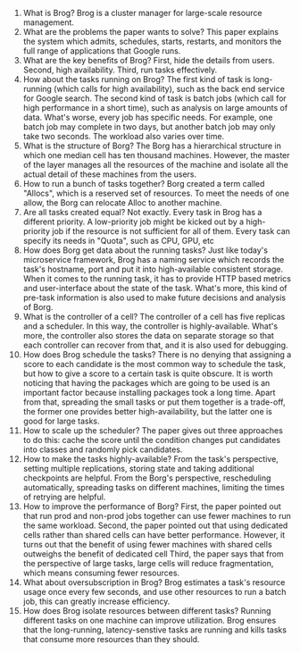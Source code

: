 1. What is Brog?
Brog is a cluster manager for large-scale resource management.
2. What are the problems the paper wants to solve?
This paper explains the system which admits, schedules, starts, restarts, and monitors the full range of applications that Google runs.
3. What are the key benefits of Brog?
First, hide the details from users.
Second, high availability.
Third, run tasks effectively.
4. How about the tasks running on Brog?
The first kind of task is long-running (which calls for high availability), such as the back end service for Google search.
The second kind of task is batch jobs (which call for high performance in a short time), such as analysis on large amounts of data.
What's worse, every job has specific needs. For example, one batch job may complete in two days, but another batch job may only take two seconds. The workload also varies over time.
5. What is the structure of Borg?
The Borg has a hierarchical structure in which one median cell has ten thousand machines. However, the master of the layer manages all the resources of the machine and isolate all the actual detail of these machines from the users.
6. How to run a bunch of tasks together?
Borg created a term called "Allocs", which is a reserved set of resources. To meet the needs of one allow, the Borg can relocate Alloc to another machine.
7. Are all tasks created equal?
Not exactly. Every task in Brog has a different priority. A low-priority job might be kicked out by a high-priority job if the resource is not sufficient for all of them.
Every task can specify its needs in "Quota", such as CPU, GPU, etc
8. How does Borg get data about the running tasks?
Just like today's microservice framework, Brog has a naming service which records the task's hostname, port and put it into high-available consistent storage.
When it comes to the running task, it has to provide HTTP based metrics and user-interface about the state of the task. What's more, this kind of pre-task information is also used to make future decisions and analysis of Borg.
9. What is the controller of a cell?
The controller of a cell has five replicas and a scheduler. In this way, the controller is highly-available.
What's more, the controller also stores the data on separate storage so that each controller can recover from that, and it is also used for debugging.
10. How does Brog schedule the tasks?
There is no denying that assigning a score to each candidate is the most common way to schedule the task, but how to give a score to a certain task is quite obscure. It is worth noticing that having the packages which 
are going to be used is an important factor because installing packages took a long time. Apart from that, spreading the small tasks or put them together is a trade-off, the former one provides better high-availability, but the latter one is good for large tasks.
11. How to scale up the scheduler?
The paper gives out three approaches to do this: cache the score until the condition changes put candidates into classes and randomly pick candidates.
12. How to make the tasks highly-available?
From the task's perspective, setting multiple replications, storing state and taking additional checkpoints are helpful.
From the Borg's perspective, rescheduling automatically, spreading tasks on different machines, limiting the times of retrying are helpful.
13. How to improve the performance of Borg?
First, the paper pointed out that run prod and non-prod jobs together can use fewer machines to run the same workload.
Second, the paper pointed out that using dedicated cells rather than shared cells can have better performance. However, it turns out that the benefit of using fewer machines with shared cells outweighs the benefit of dedicated cell
Third, the paper says that from the perspective of large tasks, large cells will reduce fragmentation, which means consuming fewer resources.
14. What about oversubscription in Brog?
Brog estimates a task's resource usage once every few seconds, and use other resources to run a batch job, this can greatly increase efficiency.
15. How does Brog isolate resources between different tasks?
Running different tasks on one machine can improve utilization. Brog ensures that the long-running, latency-senstive tasks are running and kills tasks that consume more resources than they should.